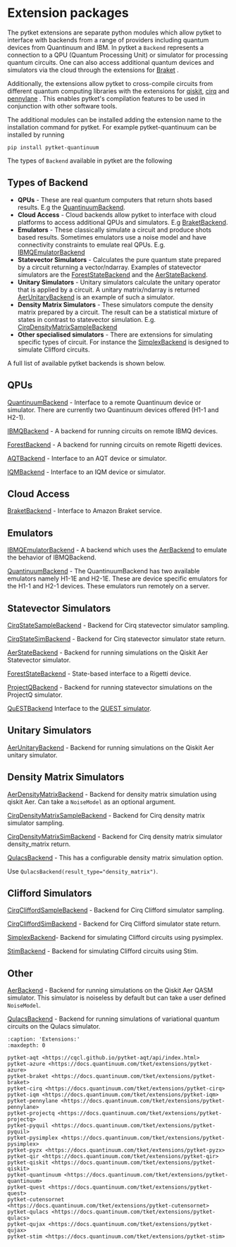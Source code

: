 # Extension packages

The pytket extensions are separate python modules which allow pytket to interface with backends from a range of providers including quantum devices from Quantinuum and IBM.
In pytket a `Backend` represents a connection to a QPU (Quantum Processing Unit) or simulator for processing quantum circuits. One can also access additional quantum devices and simulators via the cloud through the extensions for [Braket](inv:pytket-braket:std:doc#index) .

Additionally, the extensions allow pytket to cross-compile circuits from different quantum computing libraries with the extensions for [qiskit](inv:pytket-qiskit:std:doc#index), [cirq](inv:pytket-cirq:std:doc#index) and [pennylane](inv:pytket-pennylane:std:doc#index) . This enables pytket's compilation features to be used in conjunction with other software tools.

The additional modules can be installed adding the extension name to the installation command for pytket. For example pytket-quantinuum can be installed by running

```
pip install pytket-quantinuum
```

The types of `Backend` available in pytket are the following

## Types of Backend

- **QPUs** - These are real quantum computers that return shots based results. E.g the [QuantinuumBackend](inv:#*extensions.quantinuum.QuantinuumBackend).
- **Cloud Access** - Cloud backends allow pytket to interface with cloud platforms to access additional QPUs and simulators. E.g [BraketBackend](inv:#*braket.BraketBackend).
- **Emulators** - These classically simulate a circuit and produce shots based results. Sometimes emulators use a noise model and have connectivity constraints to emulate real QPUs. E.g. [IBMQEmulatorBackend](inv:#*extensions.qiskit.IBMQEmulatorBackend)
- **Statevector Simulators** - Calculates the pure quantum state prepared by a circuit returning a vector/ndarray. Examples of statevector simulators are the [ForestStateBackend](inv:#*extensions.pyquil.ForestStateBackend) and the [AerStateBackend](inv:#*extensions.qiskit.AerStateBackend).
- **Unitary Simulators** - Unitary simulators calculate the unitary operator that is applied by a circuit. A unitary matrix/ndarray is returned [AerUnitaryBackend](inv:#*extensions.qiskit.AerUnitaryBackend) is an example of such a simulator.
- **Density Matrix Simulators** - These simulators compute the density matrix prepared by a circuit. The result can be a statistical mixture of states in contrast to statevector simulation. E.g. [CirqDensityMatrixSampleBackend](inv:#*extensions.cirq.CirqDensityMatrixSampleBackend)
- **Other specialised simulators** - There are extensions for simulating specific types of circuit. For instance the [SimplexBackend](inv:#*extensions.pysimplex.SimplexBackend) is designed to simulate Clifford circuits.

A full list of available pytket backends is shown below.

## QPUs

[QuantinuumBackend](inv:#*extensions.quantinuum.QuantinuumBackend)
\- Interface to a remote Quantinuum device or simulator. There are currently two Quantinuum devices offered (H1-1 and H2-1).

[IBMQBackend](inv:#*extensions.qiskit.IBMQBackend)
\- A backend for running circuits on remote IBMQ devices.

[ForestBackend](inv:#*extensions.pyquil.ForestBackend)
\- A backend for running circuits on remote Rigetti devices.

[AQTBackend](https://cqcl.github.io/pytket-aqt/api/api.html#pytket.extensions.aqt.AQTBackend)
\- Interface to an AQT device or simulator.

[IQMBackend](inv:#*extensions.iqm.IQMBackend)
\- Interface to an IQM device or simulator.

## Cloud Access

[BraketBackend](inv:#*braket.BraketBackend)
\- Interface to Amazon Braket service.

## Emulators

[IBMQEmulatorBackend](inv:#*extensions.qiskit.IBMQEmulatorBackend) - A backend which uses the [AerBackend](inv:#*extensions.qiskit.AerBackend) to emulate the behavior of IBMQBackend.

[QuantinuumBackend](inv:#*extensions.quantinuum.QuantinuumBackend)
\- The QuantinuumBackend has two available emulators namely H1-1E and H2-1E. These are device specific emulators for the H1-1 and H2-1 devices. These emulators run remotely on a server.

## Statevector Simulators

[CirqStateSampleBackend](inv:#*extensions.cirq.CirqStateSampleBackend)
\- Backend for Cirq statevector simulator sampling.

[CirqStateSimBackend](inv:#*extensions.cirq.CirqStateSimBackend)
\- Backend for Cirq statevector simulator state return.

[AerStateBackend](inv:#*extensions.qiskit.AerStateBackend) - Backend for running simulations on the Qiskit Aer Statevector simulator.

[ForestStateBackend](inv:#*extensions.pyquil.ForestStateBackend) - State-based interface to a Rigetti device.

[ProjectQBackend](inv:#*extensions.projectq.ProjectQBackend)
\- Backend for running statevector simulations on the ProjectQ simulator.

[QuESTBackend](inv:#*.extensions.quest.QuESTBackend) Interface to the [QUEST simulator](https://quest.qtechtheory.org/docs/).

## Unitary Simulators

[AerUnitaryBackend](inv:#*extensions.qiskit.AerUnitaryBackend) - Backend for running simulations on the Qiskit Aer unitary simulator.

## Density Matrix Simulators

[AerDensityMatrixBackend](inv:#*extensions.qiskit.AerDensityMatrixBackend) - Backend for density matrix simulation using qiskit Aer. Can take a `NoiseModel` as an optional argument.

[CirqDensityMatrixSampleBackend](inv:#*extensions.cirq.CirqDensityMatrixSampleBackend)
\- Backend for Cirq density matrix simulator sampling.

[CirqDensityMatrixSimBackend](inv:#*extensions.cirq.CirqDensityMatrixSimBackend)
\- Backend for Cirq density matrix simulator density_matrix return.

[QulacsBackend](inv:#*extensions.qulacs.QulacsBackend) - This has a configurable density matrix simulation option.

Use `QulacsBackend(result_type="density_matrix")`.

## Clifford Simulators

[CirqCliffordSampleBackend](inv:#*extensions.cirq.CirqCliffordSampleBackend)
\- Backend for Cirq Clifford simulator sampling.

[CirqCliffordSimBackend](inv:#*extensions.cirq.CirqCliffordSimBackend)
\- Backend for Cirq Clifford simulator state return.

[SimplexBackend](inv:#*extensions.pysimplex.SimplexBackend)- Backend for simulating Clifford circuits using pysimplex.

[StimBackend](inv:#*extensions.stim.StimBackend)
\- Backend for simulating Clifford circuits using Stim.

## Other

[AerBackend](inv:#*extensions.qiskit.AerBackend)
\- Backend for running simulations on the Qiskit Aer QASM simulator. This simulator is noiseless by default but can take a user defined `NoiseModel`.

[QulacsBackend](inv:#*extensions.qulacs.QulacsBackend)
\- Backend for running simulations of variational quantum circuits on the Qulacs simulator.

```{toctree}
:caption: 'Extensions:'
:maxdepth: 0

pytket-aqt <https://cqcl.github.io/pytket-aqt/api/index.html>
pytket-azure <https://docs.quantinuum.com/tket/extensions/pytket-azure>
pytket-braket <https://docs.quantinuum.com/tket/extensions/pytket-braket>
pytket-cirq <https://docs.quantinuum.com/tket/extensions/pytket-cirq>
pytket-iqm <https://docs.quantinuum.com/tket/extensions/pytket-iqm>
pytket-pennylane <https://docs.quantinuum.com/tket/extensions/pytket-pennylane>
pytket-projectq <https://docs.quantinuum.com/tket/extensions/pytket-projectq>
pytket-pyquil <https://docs.quantinuum.com/tket/extensions/pytket-pyquil>
pytket-pysimplex <https://docs.quantinuum.com/tket/extensions/pytket-pysimplex>
pytket-pyzx <https://docs.quantinuum.com/tket/extensions/pytket-pyzx>
pytket-qir <https://docs.quantinuum.com/tket/extensions/pytket-qir>
pytket-qiskit <https://docs.quantinuum.com/tket/extensions/pytket-qiskit>
pytket-quantinuum <https://docs.quantinuum.com/tket/extensions/pytket-quantinuum>
pytket-quest <https://docs.quantinuum.com/tket/extensions/pytket-quest>
pytket-cutensornet <https://docs.quantinuum.com/tket/extensions/pytket-cutensornet>
pytket-qulacs <https://docs.quantinuum.com/tket/extensions/pytket-qulacs>
pytket-qujax <https://docs.quantinuum.com/tket/extensions/pytket-qujax>
pytket-stim <https://docs.quantinuum.com/tket/extensions/pytket-stim>
```

